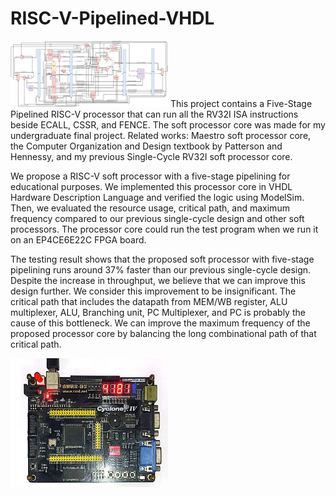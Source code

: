 # RISC-V-Pipelined-VHDL

<img src="diagram.png" width=50% height=50%>
This project contains a Five-Stage Pipelined RISC-V processor that can run all the RV32I ISA instructions beside ECALL, CSSR, and FENCE. The soft processor core was made for my undergraduate final project. Related works: Maestro soft processor core, the Computer Organization and Design textbook by Patterson and Hennessy, and my previous Single-Cycle RV32I soft processor core.

We propose a RISC-V soft processor with a five-stage pipelining for educational purposes. We implemented this processor core in VHDL Hardware Description Language and verified the logic using ModelSim. Then, we evaluated the resource usage, critical path, and maximum frequency compared to our previous single-cycle design and other soft processors. The processor core could run the test program when we run it on an EP4CE6E22C FPGA board.

The testing result shows that the proposed soft processor with five-stage pipelining runs around 37% faster than our previous single-cycle design. Despite the increase in throughput, we believe that we can improve this design further. We consider this improvement to be insignificant. The critical path that includes the datapath from MEM/WB register, ALU multiplexer, ALU, Branching unit, PC Multiplexer, and PC is probably the cause of this bottleneck. We can improve the maximum frequency of the proposed processor core by balancing the long combinational path of that critical path.

<img src="fpga.jpg" width=50% height=50%>
